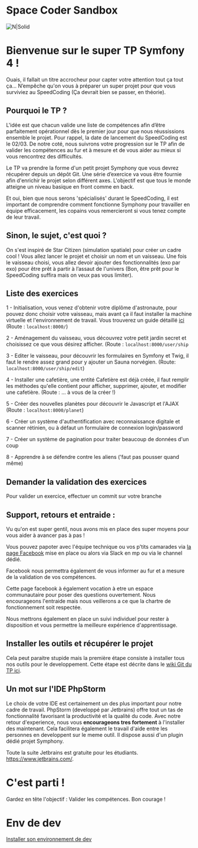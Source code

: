 # Space Coder Sandbox

![N|Solid](https://cdn.vox-cdn.com/uploads/chorus_image/image/57339537/Concept_citcon2015_5.0.jpg)
# Bienvenue sur le super TP Symfony 4 !  

Ouais, il fallait un titre accrocheur pour capter votre attention tout ça tout ça... N’empêche qu'on vous à préparer un super projet pour que vous surviviez au SpeedCoding (Ça devrait bien se passer, en théorie). 
 
## Pourquoi le TP ?

L'idée est que chacun valide une liste de compétences afin d’être parfaitement opérationnel dès le premier jour pour que nous réussissions ensemble le projet. Pour rappel, la date de lancement du SpeedCoding est le 02/03. De notre coté, nous suivrons votre progression sur le TP afin de valider les compétences au fur et à mesure et de vous aider au mieux si vous rencontrez des difficultés.  

Le TP va prendre la forme d'un petit projet Symphony que vous devrez récupérer depuis un dépôt Git. Une série d’exercice va vous être fournie afin d'enrichir le projet selon différent axes. L'objectif est que tous le monde atteigne un niveau basique en front comme en back. 

Et oui, bien que nous serons 'spécialisés' durant le SpeedCoding, il est important de comprendre comment fonctionne Symphony pour travailler en équipe efficacement, les copains vous remercieront si vous tenez compte de leur travail.

## Sinon, le sujet, c'est quoi ?
  
On s'est inspiré de Star Citizen (simulation spatiale) pour créer un cadre cool ! Vous allez lancer le projet et choisir un nom et un vaisseau. Une fois le vaisseau choisi, vous allez devoir ajouter des fonctionnalités (exo par exo) pour être prêt à partir à l’assaut de l'univers (Bon, être prêt pour le SpeedCoding suffira mais on veux pas vous limiter).
  

## Liste des exercices  
  
1 - Initialisation, vous venez d'obtenir votre diplôme d'astronaute, pour pouvez donc choisir votre vaisseau, mais avant ça il faut installer la machine virtuelle et l'environnement de travail. Vous trouverez un guide détaillé [ici](https://gitlab.com/Chatmalow/sandbox_simgame/wikis/Installation)
(Route : `localhost:8000/`)

2 - Aménagement du vaisseau, vous découvrez votre petit jardin secret et choisissez ce que vous désirez afficher.
(Route : `localhost:8000/user/ship`

3 - Editer le vaisseau, pour découvrir les formulaires en Symfony et Twig, il faut le rendre assez grand pour y ajouter un Sauna norvégien. 
(Route: `localhost:8000/user/ship/edit`)

4  - Installer une cafetière, une entité Cafetière est déjà créée, il faut remplir les méthodes qu'elle contient pour afficher, supprimer, ajouter, et modifier une cafetière.
(Route : ... à vous de la créer !)

5 - Créer des nouvelles planètes pour découvrir le Javascript et l'AJAX 
(Route : `localhost:8000/planet`)

6 - Créer un système d'authentification avec reconnaissance digitale et scanner rétinien, ou à défaut un formulaire de connexion login/password

7 - Créer un système de pagination pour traiter beaucoup de données d'un coup

8 - Apprendre à se défendre contre les aliens ('faut pas pousser quand même)
 
## Demander la validation des exercices 

Pour valider un exercice, effectuer un commit sur votre branche 
  
## Support, retours et entraide :   
  
Vu qu'on est super gentil, nous avons mis en place des super moyens pour vous aider à avancer pas à pas !

Vous pouvez papoter avec l'équipe technique ou vos p'tits camarades via [la page Facebook](https://www.facebook.com/groups/426816297967440/) mise en place ou alors via Slack en mp ou via le channel dédié.

Facebook nous permettra également de vous informer au fur et a mesure de la validation de vos compétences.

Cette page facebook à également vocation à etre un espace communautaire pour poser des questions ouvertement. Nous encourageons l'entraide mais nous veillerons a ce que la chartre de fonctionnement soit respectée.

Nous mettrons également en place un suivi individuel pour rester à disposition et vous permettre la meilleure expérience d'apprentissage. 

## Installer les outils et récupérer le projet 
  
Cela peut paraitre stupide mais la première étape consiste à installer tous nos outils pour le developpement. Cette étape est décrite dans le [wiki Git du TP ici](https://gitlab.com/Chatmalow/sandbox_simgame/wikis/Installation).

## Un mot sur l'IDE PhpStorm
Le choix de votre IDE est certainement un des plus important pour notre cadre de travail.
PhpStorm (developpé par Jetbrains) offre tout un tas de fonctionnalité favorisant la productivité et la qualité du code. Avec notre retour d'experience, nous vous **encourageons tres fortement** à l'installer des maintenant. Cela facilitera également le travail d'aide entre les personnes en developpent sur le meme outil.
Il dispose aussi d'un plugin dédié projet Symphony.

Toute la suite Jetbrains est gratuite pour les étudiants. https://www.jetbrains.com/.

# C'est parti !  

Gardez en tête l'objectif : Valider les compétences. Bon courage !
   
# Env de dev
[Installer son environnement de dev](env/dev_env.md)
